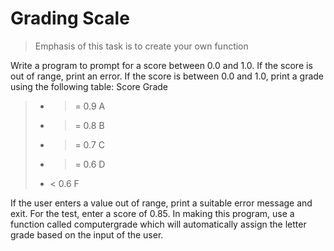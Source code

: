 # Grading Scale

> Emphasis of this task is to create your own function

Write a program to prompt for a score between 0.0 and 1.0. If the score is out of range, print an error. If the score is between 0.0 and 1.0, print a grade using the following table:
Score Grade

> - >= 0.9 A
> - >= 0.8 B
> - >= 0.7 C
> - >= 0.6 D
> - < 0.6 F

If the user enters a value out of range, print a suitable error message and exit. For the test, enter a score of 0.85.
In making this program, use a function called computergrade which will automatically assign the letter grade based on the input of the user.
